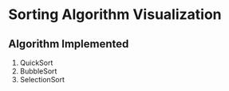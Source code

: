# Sorting Algorithm Visualization


## Algorithm Implemented

1. QuickSort
2. BubbleSort
3. SelectionSort

